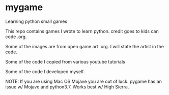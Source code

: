 # mygame
Learning python small games

This repo contains games I wrote to learn python.
credit goes to kids can code .org.

Some of the images are from open game art .org.
I will state the artist in the code.

Some of the code I copied from various youtube tutorials

Some of the code I developed myself.

NOTE: If you are using Mac OS Mojave you are out of luck. pygame has an issue w/ Mojave and python3.7. Works best w/ High Sierra.
